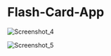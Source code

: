 # Flash-Card-App

![Screenshot_4](https://github.com/cyroplex/Flash-Card-App/assets/112264660/6dda896f-e098-4692-972b-19b12c704462)

![Screenshot_5](https://github.com/cyroplex/Flash-Card-App/assets/112264660/b3e4eb35-e709-4e46-af3b-19052b5bef61)

